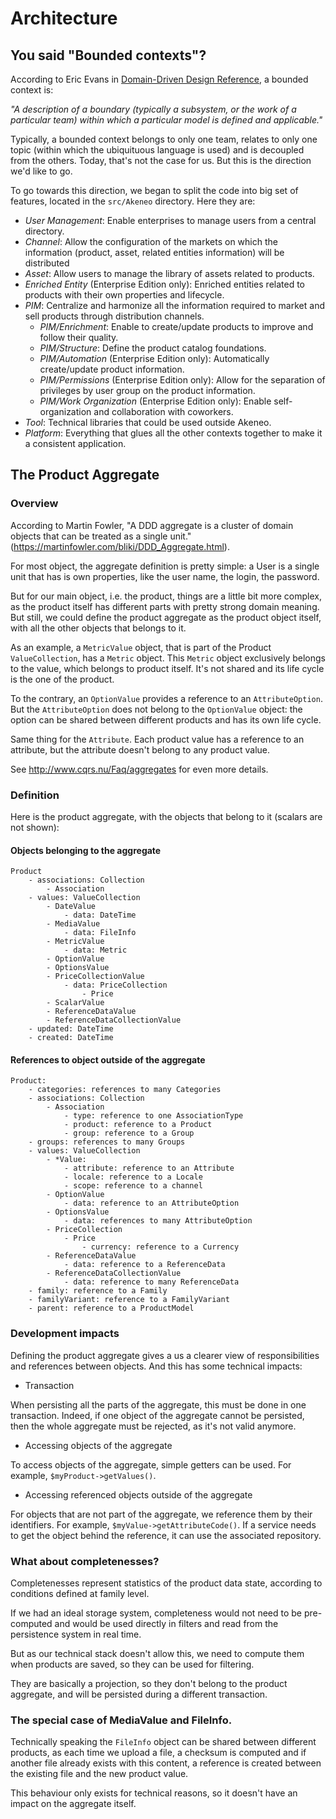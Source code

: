 # Architecture

## You said "Bounded contexts"?

According to Eric Evans in [Domain-Driven Design Reference](https://domainlanguage.com/ddd/reference/), a bounded context is:

*"A description of a boundary (typically a subsystem, or the work of a particular team) within which a particular model is defined and applicable."*

Typically, a bounded context belongs to only one team, relates to only one topic (within which the ubiquituous language is used) and is decoupled from the others. Today, that's not the case for us. But this is the direction we'd like to go.

To go towards this direction, we began to split the code into big set of features, located in the `src/Akeneo` directory. Here they are:

- *User Management*: Enable enterprises to manage users from a central directory.
- *Channel*: Allow the configuration of the markets on which the information (product, asset, related entities information) will be distributed
- *Asset*: Allow users to manage the library of assets related to products.
- *Enriched Entity* (Enterprise Edition only): Enriched entities related to products with their own properties and lifecycle.
- *PIM*: Centralize and harmonize all the information required to market and sell products through distribution channels.
    - *PIM/Enrichment*: Enable to create/update products to improve and follow their quality.
    - *PIM/Structure*: Define the product catalog foundations.
    - *PIM/Automation* (Enterprise Edition only): Automatically create/update product information.
    - *PIM/Permissions* (Enterprise Edition only): Allow for the separation of privileges by user group on the product information.
    - *PIM/Work Organization* (Enterprise Edition only): Enable self-organization and collaboration with coworkers.
- *Tool*: Technical libraries that could be used outside Akeneo.
- *Platform*: Everything that glues all the other contexts together to make it a consistent application.

## The Product Aggregate

### Overview

According to Martin Fowler, "A DDD aggregate is a cluster of domain objects that can be treated as a single unit."
(https://martinfowler.com/bliki/DDD_Aggregate.html).

For most object, the aggregate definition is pretty simple: a User is a single unit that has is own properties, like
the user name, the login, the password.

But for our main object, i.e. the product, things are a little bit more complex, as the product itself has different parts
with pretty strong domain meaning. But still, we could define the product aggregate as the product object itself, with
all the other objects that belongs to it.

As an example, a `MetricValue` object, that is part of the Product `ValueCollection`, has a `Metric` object. This `Metric`
object exclusively belongs to the value, which belongs to product itself. It's not shared and its life cycle is the one of
the product.

To the contrary, an `OptionValue` provides a reference to an `AttributeOption`. But the `AttributeOption` does not belong to the
`OptionValue` object: the option can be shared between different products and has its own life cycle.

Same thing for the `Attribute`. Each product value has a reference to an attribute, but the attribute doesn't belong to any
product value.

See http://www.cqrs.nu/Faq/aggregates for even more details.

### Definition

Here is the product aggregate, with the objects that belong to it (scalars are not shown):

#### Objects belonging to the aggregate

```
Product
    - associations: Collection
        - Association
    - values: ValueCollection
        - DateValue
            - data: DateTime
        - MediaValue
            - data: FileInfo
        - MetricValue
            - data: Metric
        - OptionValue
        - OptionsValue
        - PriceCollectionValue
            - data: PriceCollection
                - Price
        - ScalarValue
        - ReferenceDataValue
        - ReferenceDataCollectionValue
    - updated: DateTime
    - created: DateTime
```

#### References to object outside of the aggregate

```
Product:
    - categories: references to many Categories
    - associations: Collection
        - Association
            - type: reference to one AssociationType
            - product: reference to a Product
            - group: reference to a Group
    - groups: references to many Groups
    - values: ValueCollection
        - *Value:
            - attribute: reference to an Attribute
            - locale: reference to a Locale
            - scope: reference to a channel
        - OptionValue
            - data: reference to an AttributeOption
        - OptionsValue
            - data: references to many AttributeOption
        - PriceCollection
            - Price
                - currency: reference to a Currency
        - ReferenceDataValue
            - data: reference to a ReferenceData
        - ReferenceDataCollectionValue
            - data: reference to many ReferenceData
    - family: reference to a Family
    - familyVariant: reference to a FamilyVariant
    - parent: reference to a ProductModel
```

### Development impacts

Defining the product aggregate gives a us a clearer view of responsibilities and references between objects.
And this has some technical impacts:

 -  Transaction

When persisting all the parts of the aggregate, this must be done in one transaction. Indeed, if one object
of the aggregate cannot be persisted, then the whole aggregate must be rejected, as it's not valid anymore.

 -  Accessing objects of the aggregate

To access objects of the aggregate, simple getters can be used. For example, `$myProduct->getValues()`.

 - Accessing referenced objects outside of the aggregate

For objects that are not part of the aggregate, we reference them by their identifiers. For example,
`$myValue->getAttributeCode()`.
If a service needs to get the object behind the reference, it can use the associated repository.

### What about completenesses?

Completenesses represent statistics of the product data state, according to conditions defined at
family level.

If we had an ideal storage system, completeness would not need to be pre-computed and would be used
directly in filters and read from the persistence system in real time.

But as our technical stack doesn't allow this, we need to compute them when products are saved, so
they can be used for filtering.

They are basically a projection, so they don't belong to the product aggregate, and will be persisted
during a different transaction.

### The special case of MediaValue and FileInfo.

Technically speaking the `FileInfo` object can be shared between different products, as each time we upload
a file, a checksum is computed and if another file already exists with this content, a reference is created between
the existing file and the new product value.

This behaviour only exists for technical reasons, so it doesn't have an impact on the aggregate itself.

